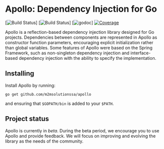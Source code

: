 # Apollo: Dependency Injection for Go

[![Build Status](https://travis-ci.com/m2msolutionssa/apollo.svg?branch=master)]
[![Build Status](https://travis-ci.com/google/wire.svg?branch=master)]
[![godoc](https://godoc.org/github.com/m2msolutionssa/apollo?status.svg)]
[![Coverage](https://codecov.io/gh/m2msolutionssa/apollo/branch/master/graph/badge.svg)](https://codecov.io/gh/m2msolutionssa/apollo)

Apollo is a reflection-based dependency injection library designed for Go projects.
Dependencies between components are represented in Apollo as constructor function 
parameters, encouraging explicit initialization rather than global variables.
Some features of Apollo were based on the Spring Framework, such as non-singleton 
dependency injection and interface-based dependency injection with the ability to specify the implementation.

## Installing

Install Apollo by running:

```shell
go get github.com/m2msolutionssa/apollo
```
and ensuring that `$GOPATH/bin` is added to your `$PATH`.

## Project status

Apollo is currently in *beta*. During the beta period, we encourage you to use Apollo and provide feedback. 
We will focus on improving and evolving the library as the needs of the community.

